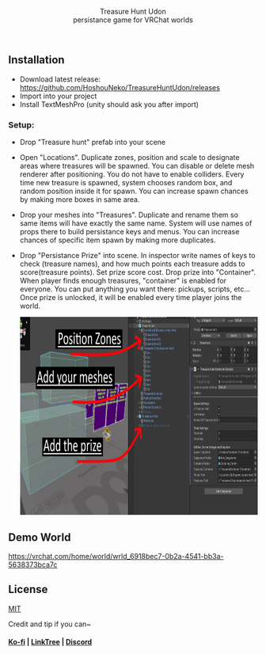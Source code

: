 <div align="center">
  <p>Treasure Hunt Udon<br>
  persistance game for VRChat worlds</p>
  <a href="https://github.com/HoshouNeko/TreasureHuntUdon">
    <img alt="" height="400" src="./DOCS/TreasureHuntDemo.gif">
  </a>

</div>

## Installation
-  Download latest release: https://github.com/HoshouNeko/TreasureHuntUdon/releases
-  Import into your project
-  Install TextMeshPro (unity should ask you after import)

###  Setup:
- Drop "Treasure hunt" prefab into your scene
- Open "Locations". Duplicate zones, position and scale to designate areas where treasures will be spawned. You can disable or delete mesh renderer after positioning. You do not have to enable colliders.
Every time new treasure is spawned, system chooses random box, and random position inside it for spawn. You can increase spawn chances by making more boxes in same area.
- Drop your meshes into "Treasures". Duplicate and rename them so same items will have exactly the same name.
System will use names of props there to build persistance keys and menus. You can increase chances of specific item spawn by making more duplicates.
- Drop "Persistance Prize" into scene. In inspector write names of keys to check (treasure names), and how much points each treasure adds to score(treasure points). Set prize score cost. Drop prize into "Container".
When player finds enough treasures, "container" is enabled for everyone. You can put anything you want there: pickups, scripts, etc...
Once prize is unlocked, it will be enabled every time player joins the world. 


  <a href="https://github.com/HoshouNeko/TreasureHuntUdon">
    <img alt="" height="400" src="./DOCS/install.png">
  </a>

  
## Demo World

https://vrchat.com/home/world/wrld_6918bec7-0b2a-4541-bb3a-5638373bca7c

## License

[MIT](/LICENSE.md)

Credit and tip if you can~
#### [Ko-fi](https://ko-fi.com/hoshouneko) | [LinkTree](https://linktr.ee/hoshouneko) | [Discord](https://discord.gg/nXbGFqkQf8)

